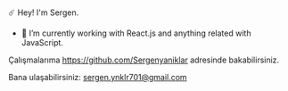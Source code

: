 ☄️ Hey! I'm Sergen.
<ul>
  <li>👾 I’m currently working with React.js and anything related with JavaScript.</li>
</ul>

Çalışmalarıma https://github.com/Sergenyaniklar adresinde bakabilirsiniz.

Bana ulaşabilirsiniz: sergen.ynklr701@gmail.com
